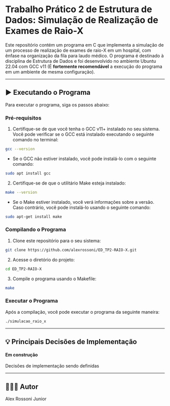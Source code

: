 # Trabalho Prático 2 de Estrutura de Dados: Simulação de Realização de Exames de Raio-X

Este repositório contém um programa em C que implementa a simulação de um processo de realização de exames de raio-X em um hospital, com ênfase na organização da fila para laudo médico. O programa é destinado à disciplina de Estrutura de Dados e foi desenvolvido no ambiente Ubuntu 22.04 com GCC v11 (É **fortemente recomendável** a execução do programa em um ambiente de mesma configuração).

---

## ▶️ Executando o Programa

Para executar o programa, siga os passos abaixo:

### Pré-requisitos

1. Certifique-se de que você tenha o GCC v11+ instalado no seu sistema. Você pode verificar se o GCC está instalado executando o seguinte comando no terminal:

```bash
gcc --version
```

  - Se o GCC não estiver instalado, você pode instalá-lo com o seguinte comando:
  ```bash
  sudo apt install gcc
  ```

2. Certifique-se de que o utilitário Make esteja instalado:

```bash
make --version
```

  - Se o Make estiver instalado, você verá informações sobre a versão. Caso contrário, você pode instalá-lo usando o seguinte comando:
  ```bash
  sudo apt-get install make
  ```

### Compilando o Programa

1. Clone este repositório para o seu sistema:
```bash
git clone https://github.com/alexrossoni/ED_TP2-RAIO-X.git
```

2. Acesse o diretório do projeto:
```bash
cd ED_TP2-RAIO-X
```

3. Compile o programa usando o Makefile:
```bash
make
```

### Executar o Programa

Após a compilação, você pode executar o programa da seguinte maneira:
```bash
./simulacao_raio_x
```

---

## 💡 Principais Decisões de Implementação

#### Em construção
Decisões de implementação sendo definidas

---

## 👨🏽‍💻 Autor

Alex Rossoni Junior
